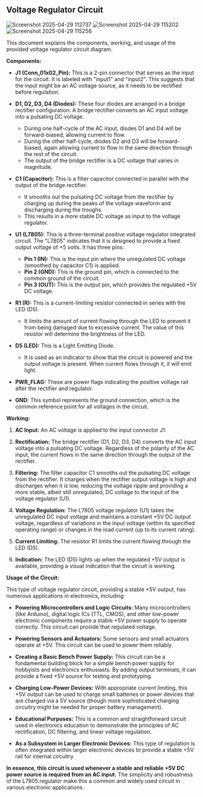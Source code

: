 ## Voltage Regulator Circuit 

![Screenshot 2025-04-29 112737](https://github.com/user-attachments/assets/21704aef-eaf9-4e1c-b128-67c5a58fa27b)
![Screenshot 2025-04-29 115202](https://github.com/user-attachments/assets/a9c8b9f0-454c-40b2-a2ee-c499df83c655)
![Screenshot 2025-04-29 115256](https://github.com/user-attachments/assets/84464a07-e2f5-496f-b546-540feab9b3a0)


This document explains the components, working, and usage of the provided voltage regulator circuit diagram.

**Components:**

* **J1 (Conn\_01x02\_Pin):** This is a 2-pin connector that serves as the input for the circuit. It is labeled with "input1" and "input2". This suggests that the input might be an AC voltage source, as it needs to be rectified before regulation.

* **D1, D2, D3, D4 (Diodes):** These four diodes are arranged in a bridge rectifier configuration. A bridge rectifier converts an AC input voltage into a pulsating DC voltage.
    * During one half-cycle of the AC input, diodes D1 and D4 will be forward-biased, allowing current to flow.
    * During the other half-cycle, diodes D2 and D3 will be forward-biased, again allowing current to flow in the same direction through the rest of the circuit.
    * The output of the bridge rectifier is a DC voltage that varies in magnitude.

* **C1 (Capacitor):** This is a filter capacitor connected in parallel with the output of the bridge rectifier.
    * It smooths out the pulsating DC voltage from the rectifier by charging up during the peaks of the voltage waveform and discharging during the troughs.
    * This results in a more stable DC voltage as input to the voltage regulator.

* **U1 (L7805):** This is a three-terminal positive voltage regulator integrated circuit. The "L7805" indicates that it is designed to provide a fixed output voltage of +5 volts. It has three pins:
    * **Pin 1 (IN):** This is the input pin where the unregulated DC voltage (smoothed by capacitor C1) is applied.
    * **Pin 2 (GND):** This is the ground pin, which is connected to the common ground of the circuit.
    * **Pin 3 (OUT):** This is the output pin, which provides the regulated +5V DC voltage.

* **R1 (R):** This is a current-limiting resistor connected in series with the LED (D5).
    * It limits the amount of current flowing through the LED to prevent it from being damaged due to excessive current. The value of this resistor will determine the brightness of the LED.

* **D5 (LED):** This is a Light Emitting Diode.
    * It is used as an indicator to show that the circuit is powered and the output voltage is present. When current flows through it, it will emit light.

* **PWR\_FLAG:** These are power flags indicating the positive voltage rail after the rectifier and regulator.

* **GND:** This symbol represents the ground connection, which is the common reference point for all voltages in the circuit.

**Working:**

1.  **AC Input:** An AC voltage is applied to the input connector J1.

2.  **Rectification:** The bridge rectifier (D1, D2, D3, D4) converts the AC input voltage into a pulsating DC voltage. Regardless of the polarity of the AC input, the current flows in the same direction through the output of the rectifier.

3.  **Filtering:** The filter capacitor C1 smooths out the pulsating DC voltage from the rectifier. It charges when the rectifier output voltage is high and discharges when it is low, reducing the voltage ripple and providing a more stable, albeit still unregulated, DC voltage to the input of the voltage regulator (U1).

4.  **Voltage Regulation:** The L7805 voltage regulator (U1) takes the unregulated DC input voltage and maintains a constant +5V DC output voltage, regardless of variations in the input voltage (within its specified operating range) or changes in the load current (up to its current rating).

5.  **Current Limiting:** The resistor R1 limits the current flowing through the LED (D5).

6.  **Indication:** The LED (D5) lights up when the regulated +5V output is available, providing a visual indication that the circuit is working.

**Usage of the Circuit:**

This type of voltage regulator circuit, providing a stable +5V output, has numerous applications in electronics, including:

* **Powering Microcontrollers and Logic Circuits:** Many microcontrollers (like Arduino), digital logic ICs (TTL, CMOS), and other low-power electronic components require a stable +5V power supply to operate correctly. This circuit can provide that regulated voltage.

* **Powering Sensors and Actuators:** Some sensors and small actuators operate at +5V. This circuit can be used to power them reliably.

* **Creating a Basic Bench Power Supply:** This circuit can be a fundamental building block for a simple bench power supply for hobbyists and electronics enthusiasts. By adding output terminals, it can provide a fixed +5V source for testing and prototyping.

* **Charging Low-Power Devices:** With appropriate current limiting, this +5V output can be used to charge small batteries or power devices that are charged via a 5V source (though more sophisticated charging circuitry might be needed for proper battery management).

* **Educational Purposes:** This is a common and straightforward circuit used in electronics education to demonstrate the principles of AC rectification, DC filtering, and linear voltage regulation.

* **As a Subsystem in Larger Electronic Devices:** This type of regulation is often integrated within larger electronic devices to provide a stable +5V rail for internal circuitry.

**In essence, this circuit is used whenever a stable and reliable +5V DC power source is required from an AC input.** The simplicity and robustness of the L7805 regulator make this a common and widely used circuit in various electronic applications.
